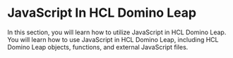 # JavaScript In HCL Domino Leap

In this section, you will learn how to utilize JavaScript in HCL Domino Leap. You will learn how to use JavaScript in
HCL Domino Leap, including HCL Domino Leap objects, functions, and external JavaScript files.
